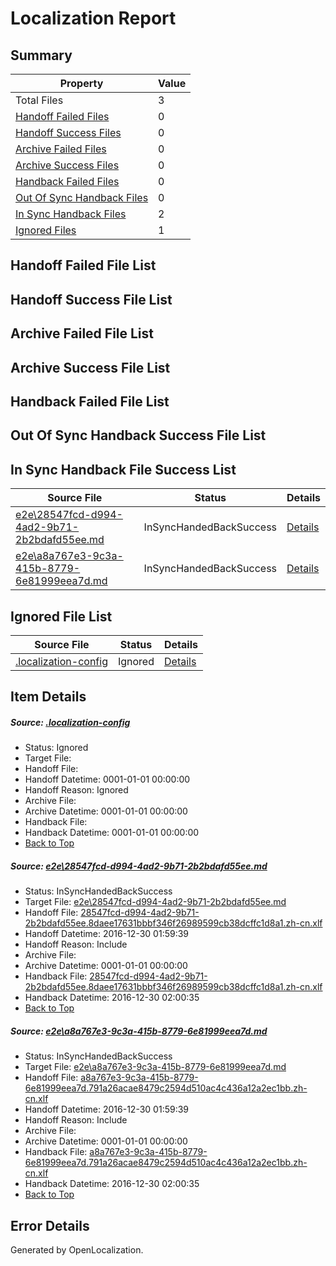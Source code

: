 # <a name='report-top'></a> Localization Report

## Summary
 Property | Value 
 -------- | ----- 
 Total Files | 3
[ Handoff Failed Files ](#handoff-failed-list)| 0
[ Handoff Success Files ](#handoff-success-list)| 0
[ Archive Failed Files ](#archive-failed-list)| 0
[ Archive Success Files ](#archive-success-list)| 0
[ Handback Failed Files ](#handback-failed-list)| 0
[ Out Of Sync Handback Files ](#outofsync-handback-success-list)| 0
[ In Sync Handback Files ](#insync-handback-success-list)| 2
[ Ignored Files ](#ignored-list)| 1

## <a name='handoff-failed-list'></a> Handoff Failed File List

## <a name='handoff-success-list'></a> Handoff Success File List

## <a name='archive-failed-list'></a> Archive Failed File List

## <a name='archive-success-list'></a> Archive Success File List

## <a name='handback-failed-list'></a> Handback Failed File List

## <a name='outofsync-handback-success-list'></a> Out Of Sync Handback Success File List

## <a name='insync-handback-success-list'></a> In Sync Handback File Success List
 Source File | Status | Details 
 ----------- | ------ | ------- 
 [e2e\28547fcd-d994-4ad2-9b71-2b2bdafd55ee.md](https://github.com/OpenLocalizationTestOrg/ol-test0/blob/b13f54424cba503e748c3cfe7bec91fd2b778dbf/e2e/28547fcd-d994-4ad2-9b71-2b2bdafd55ee.md) | InSyncHandedBackSuccess | [Details](#2dd101cfa5ab3db61d64e74e76b6c7e4e8db57ae1)
 [e2e\a8a767e3-9c3a-415b-8779-6e81999eea7d.md](https://github.com/OpenLocalizationTestOrg/ol-test0/blob/12049ab9b39a368dd0c23c2ff3dba24a45a1fdf7/e2e/a8a767e3-9c3a-415b-8779-6e81999eea7d.md) | InSyncHandedBackSuccess | [Details](#f280b0f4ade2c6d9a6f501e048cb33f699854e7c2)

## <a name='ignored-list'></a> Ignored File List
 Source File | Status | Details 
 ----------- | ------ | ------- 
 [.localization-config](https://github.com/OpenLocalizationTestOrg/ol-test0/blob/b13f54424cba503e748c3cfe7bec91fd2b778dbf/.localization-config) | Ignored | [Details](#c268a05ecaa7ec85942ed632c29928ee5bd6da8d0)

## Item Details
##### <a name='c268a05ecaa7ec85942ed632c29928ee5bd6da8d0'></a> Source: [.localization-config](https://github.com/OpenLocalizationTestOrg/ol-test0/blob/b13f54424cba503e748c3cfe7bec91fd2b778dbf/.localization-config)
* Status: Ignored
* Target File: 
* Handoff File: 
* Handoff Datetime: 0001-01-01 00:00:00
* Handoff Reason: Ignored
* Archive File: 
* Archive Datetime: 0001-01-01 00:00:00
* Handback File: 
* Handback Datetime: 0001-01-01 00:00:00
* [Back to Top](#report-top)

##### <a name='2dd101cfa5ab3db61d64e74e76b6c7e4e8db57ae1'></a> Source: [e2e\28547fcd-d994-4ad2-9b71-2b2bdafd55ee.md](https://github.com/OpenLocalizationTestOrg/ol-test0/blob/b13f54424cba503e748c3cfe7bec91fd2b778dbf/e2e/28547fcd-d994-4ad2-9b71-2b2bdafd55ee.md)
* Status: InSyncHandedBackSuccess
* Target File: [e2e\28547fcd-d994-4ad2-9b71-2b2bdafd55ee.md](https://github.com/OpenLocalizationTestOrg/ol-test0-zhcn/blob/c2957844619b4ca530a712a0365843c3baf12ff1/e2e/28547fcd-d994-4ad2-9b71-2b2bdafd55ee.md)
* Handoff File: [28547fcd-d994-4ad2-9b71-2b2bdafd55ee.8daee17631bbbf346f26989599cb38dcffc1d8a1.zh-cn.xlf](https://github.com/OpenLocalizationTestOrg/ol-test0-handoff/blob/05930e3f5fdfcbd1fca06659dfd9d24cc5cb39d0/ol-handoff/OpenLocalizationTestOrg/ol-test0-zhcn/shujia/mt/28547fcd-d994-4ad2-9b71-2b2bdafd55ee.8daee17631bbbf346f26989599cb38dcffc1d8a1.zh-cn.xlf)
* Handoff Datetime: 2016-12-30 01:59:39
* Handoff Reason: Include
* Archive File: 
* Archive Datetime: 0001-01-01 00:00:00
* Handback File: [28547fcd-d994-4ad2-9b71-2b2bdafd55ee.8daee17631bbbf346f26989599cb38dcffc1d8a1.zh-cn.xlf](https://github.com/OpenLocalizationTestOrg/ol-test0-handback/blob/1c6fbbd59305ce69225cb602a72df0d02650741a/ol-handback/OpenLocalizationTestOrg/ol-test0-zhcn/shujia/mt/28547fcd-d994-4ad2-9b71-2b2bdafd55ee.8daee17631bbbf346f26989599cb38dcffc1d8a1.zh-cn.xlf)
* Handback Datetime: 2016-12-30 02:00:35
* [Back to Top](#report-top)

##### <a name='f280b0f4ade2c6d9a6f501e048cb33f699854e7c2'></a> Source: [e2e\a8a767e3-9c3a-415b-8779-6e81999eea7d.md](https://github.com/OpenLocalizationTestOrg/ol-test0/blob/12049ab9b39a368dd0c23c2ff3dba24a45a1fdf7/e2e/a8a767e3-9c3a-415b-8779-6e81999eea7d.md)
* Status: InSyncHandedBackSuccess
* Target File: [e2e\a8a767e3-9c3a-415b-8779-6e81999eea7d.md](https://github.com/OpenLocalizationTestOrg/ol-test0-zhcn/blob/c2957844619b4ca530a712a0365843c3baf12ff1/e2e/a8a767e3-9c3a-415b-8779-6e81999eea7d.md)
* Handoff File: [a8a767e3-9c3a-415b-8779-6e81999eea7d.791a26acae8479c2594d510ac4c436a12a2ec1bb.zh-cn.xlf](https://github.com/OpenLocalizationTestOrg/ol-test0-handoff/blob/05930e3f5fdfcbd1fca06659dfd9d24cc5cb39d0/ol-handoff/OpenLocalizationTestOrg/ol-test0-zhcn/shujia/mt/a8a767e3-9c3a-415b-8779-6e81999eea7d.791a26acae8479c2594d510ac4c436a12a2ec1bb.zh-cn.xlf)
* Handoff Datetime: 2016-12-30 01:59:39
* Handoff Reason: Include
* Archive File: 
* Archive Datetime: 0001-01-01 00:00:00
* Handback File: [a8a767e3-9c3a-415b-8779-6e81999eea7d.791a26acae8479c2594d510ac4c436a12a2ec1bb.zh-cn.xlf](https://github.com/OpenLocalizationTestOrg/ol-test0-handback/blob/1c6fbbd59305ce69225cb602a72df0d02650741a/ol-handback/OpenLocalizationTestOrg/ol-test0-zhcn/shujia/mt/a8a767e3-9c3a-415b-8779-6e81999eea7d.791a26acae8479c2594d510ac4c436a12a2ec1bb.zh-cn.xlf)
* Handback Datetime: 2016-12-30 02:00:35
* [Back to Top](#report-top)


## Error Details

Generated by OpenLocalization.

